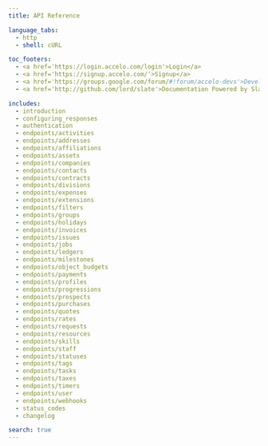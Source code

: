 ```yaml
---
title: API Reference

language_tabs:
  - http
  - shell: cURL

toc_footers:
  - <a href='https://login.accelo.com/login'>Login</a>
  - <a href='https://signup.accelo.com/'>Signup</a>
  - <a href='https://groups.google.com/forum/#!forum/accelo-devs'>Developer Forum</a>
  - <a href='http://github.com/lord/slate'>Documentation Powered by Slate</a>

includes:
  - introduction
  - configuring_responses
  - authentication
  - endpoints/activities
  - endpoints/addresses
  - endpoints/affiliations
  - endpoints/assets
  - endpoints/companies
  - endpoints/contacts
  - endpoints/contracts
  - endpoints/divisions
  - endpoints/expenses
  - endpoints/extensions
  - endpoints/filters
  - endpoints/groups
  - endpoints/holidays
  - endpoints/invoices
  - endpoints/issues
  - endpoints/jobs
  - endpoints/ledgers
  - endpoints/milestones
  - endpoints/object_budgets
  - endpoints/payments
  - endpoints/profiles
  - endpoints/progressions
  - endpoints/prospects
  - endpoints/purchases
  - endpoints/quotes
  - endpoints/rates
  - endpoints/requests
  - endpoints/resources
  - endpoints/skills
  - endpoints/staff
  - endpoints/statuses
  - endpoints/tags
  - endpoints/tasks
  - endpoints/taxes
  - endpoints/timers
  - endpoints/user
  - endpoints/webhooks
  - status_codes
  - changelog

search: true
---
```

